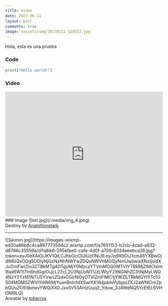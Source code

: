 ```yaml
---
title: Video
date: 2023-06-11
layout: post
comments: true
image: /assets/img/20230211_110532.jpg
---
```

Hola, esta es una prueba
### Code

``` py
print("Hello world!")
```
### Video

 <iframe width="100%" height="400" src="https://www.youtube.com/embed/oXGegwLtGuA" frameborder="0" allowfullscreen></iframe>
### Image
![lotr.jpg](/.media/img_4.jpeg)
<figcaption>Destiny by <a href="https://www.redbubble.com/es/i/pegatina/El-destino-de-Anatofinnstark/38853619.EJUG5">Anatofinnstark</a></figcaption>

<hr>
![Sauron.jpg](https://images-wixmp-ed30a86b8c4ca887773594c2.wixmp.com/f/e7651153-b2cb-4cad-a632-d8766c35559a/d7q8ik6-295efae0-cafe-4d0f-a759-8034eeebca26.jpg?token=eyJ0eXAiOiJKV1QiLCJhbGciOiJIUzI1NiJ9.eyJzdWIiOiJ1cm46YXBwOjdlMGQxODg5ODIyNjQzNzNhNWYwZDQxNWVhMGQyNmUwIiwiaXNzIjoidXJuOmFwcDo3ZTBkMTg4OTgyMjY0MzczYTVmMGQ0MTVlYTBkMjZlMCIsIm9iaiI6W1t7InBhdGgiOiJcL2ZcL2U3NjUxMTUzLWIyY2ItNGNhZC1hNjMyLWQ4NzY2YzM1NTU5YVwvZDdxOGlrNi0yOTVlZmFlMC1jYWZlLTRkMGYtYTc1OS04MDM0ZWVlYmNhMjYuanBnIn1dXSwiYXVkIjpbInVybjpzZXJ2aWNlOmZpbGUuZG93bmxvYWQiXX0.Jxx5V53AmzUuq2_Yduw_3J4WdNQ5YcEtEL6VHl3M9LQ)
 <figcaption>Annatar by <a href="https://www.deviantart.com/toherrys/art/Sauron-doodle-467330550">toherrys</a></figcaption>



